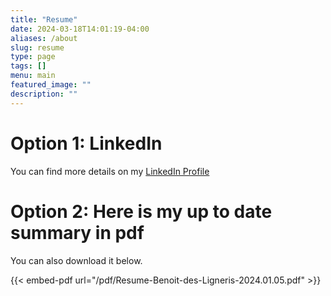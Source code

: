 ```yaml
---
title: "Resume"
date: 2024-03-18T14:01:19-04:00
aliases: /about
slug: resume
type: page
tags: []
menu: main
featured_image: ""
description: ""
---
```


# Option 1: LinkedIn

You can find more details on my [LinkedIn Profile](https://www.linkedin.com/in/benoitdesligneris/)

# Option 2: Here is my up to date summary in pdf

You can also download it below.

{{< embed-pdf url="/pdf/Resume-Benoit-des-Ligneris-2024.01.05.pdf" >}}
